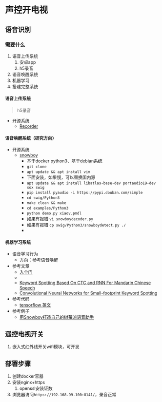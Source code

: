 # 声控开电视

## 语音识别

### 需要什么

1. 语音上传系统
   1. 安卓app
   2. h5录音
2. 语音唤醒系统
3. 机器学习
4. 搭建完整系统

#### 语音上传系统

>h5录音

- 开源系统
  - [Recorder](https://github.com/xiangyuecn/Recorder)

#### 语音唤醒系统（研究方向）

- 开源系统
  - [snowboy](https://snowboy.kitt.ai/)
    - 基于docker python3、基于debian系统
    - `git clone`
    - `apt update && apt install vim`
    - 下面安装，如果慢，可以替换国内源
    - `apt update && apt install libatlas-base-dev portaudio19-dev sox swig`
    - `pip install pyaudio -i https://pypi.douban.com/simple`
    - `cd swig/Python3`
    - `make clean && make`
    - `cd examples/Python3`
    - `python demo.py xiaov.pmdl`
    - 如果有报错 `vi snowboydecoder.py`
    - 如果有报错 `cp swig/Python3/snowboydetect.py ./`
    - 

#### 机器学习系统

- 语音学习行为
  - 方向：参考语音唤醒
- 参考文章
  - [入个门](https://blog.csdn.net/weixin_42137700/article/details/86317726)
  - [](https://www.jianshu.com/p/0359c88c4474)
  - [Keyword Spotting Based On CTC and RNN For Mandarin Chinese Speech](https://blog.csdn.net/qq_26369907/article/details/94657555)
  - [Convolutional Neural Networks for Small-footprint Keyword Spotting](https://blog.csdn.net/jialilian5181/article/details/83787886)
- 参考代码
  - [tensorflow 英文](https://github.com/tensorflow/tensorflow/tree/master/tensorflow/examples/speech_commands)
- 参考例子
  - [用Snowboy打造自己的树莓派语音助手](https://x-tech.io/zh/posts/voice-chatbot-snowboy/)

## 遥控电视开关

1. 嵌入式红外线开关wifi模块，可开发

## 部署步骤

1. 创建docker容器
2. 安装nginx+https
   1. openssl安装证数
3. 浏览器访问`https://192.168.99.100:8141/`，录音正常